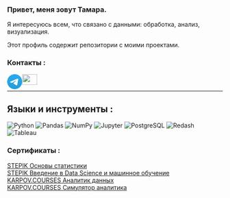### Привет, меня зовут Тамара.

Я интересуюсь всем, что связано с данными: обработка, анализ, визуализация.

Этот профиль содержит репозитории с моими проектами.

### Контакты :

<div id="badges">
  <a href="https://t.me/Tamara_Shashkina">
    <img src="https://github.com/badges/shields/blob/master/logo/telegram.svg" align="left" height="35" width="35"/>
  </a>  

  <a href="mailto:shashkinata@ya.ru">
    <img src="https://github.com/varlesh/theia-icon-theme/blob/master/icon-source/ru_yandex_mail.svg" align="center" height="25" width="35"/>
  </a>
</div>




-----
## Языки и инструменты :

![Python](https://img.shields.io/badge/-Python-3776AB?style=flat-square&logo=Python&logoColor=white)
![Pandas](https://img.shields.io/badge/-Pandas-150458?style=flat-square&logo=pandas&logoColor=white)
![NumPy](https://img.shields.io/badge/-NumPy-013243?style=flat-square&logo=numpy&logoColor=white)
![Jupyter](https://img.shields.io/badge/-Jupyter-F37726?style=flat-square&logo=Jupyter&logoColor=white)
![PostgreSQL](https://img.shields.io/badge/-PostgreSQL-326690?style=flat-square&logo=PostgreSQL&logoColor=white)
![Redash](https://img.shields.io/badge/-Redash-B7472A?style=flat-square&logo=Redash&logoColor=white)
![Tableau](https://img.shields.io/badge/-Tableau-E97627?style=flat-square&logo=Tableau&logoColor=white)


### Сертификаты :

<div id="badges" >
  <a href="STEPIK-Statistics_Cert.pdf">
  STEPIK Основы статистики
  </a> 
 </div>
  
<div id="badges" >
  <a href="STEPIK-Introduction_DS_Cert.pdf">
  STEPIK Введение в Data Science и машинное обучение
  </a> 
 </div>
  
<div id="badges" >
  <a href="KC_DA_Cert.pdf">
  KARPOV.COURSES Аналитик данных
  </a> 
</div>
  
<div id="badges" >
  <a href="KC_SimDA_cert.pdf">
  KARPOV.COURSES Симулятор аналитика
  </a> 
</div>







